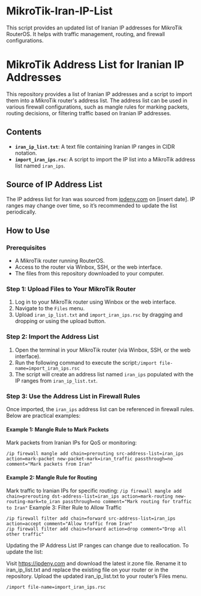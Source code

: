 # MikroTik-Iran-IP-List
This script provides an updated list of Iranian IP addresses for MikroTik RouterOS. It helps with traffic management, routing, and firewall configurations.
# MikroTik Address List for Iranian IP Addresses

This repository provides a list of Iranian IP addresses and a script to import them into a MikroTik router's address list. The address list can be used in various firewall configurations, such as mangle rules for marking packets, routing decisions, or filtering traffic based on Iranian IP addresses.

## Contents
- **`iran_ip_list.txt`**: A text file containing Iranian IP ranges in CIDR notation.
- **`import_iran_ips.rsc`**: A script to import the IP list into a MikroTik address list named `iran_ips`.

## Source of IP Address List
The IP address list for Iran was sourced from [ipdeny.com](http://www.ipdeny.com/ipblocks/data/countries/ir.zone) on [insert date]. IP ranges may change over time, so it’s recommended to update the list periodically.

## How to Use
### Prerequisites
- A MikroTik router running RouterOS.
- Access to the router via Winbox, SSH, or the web interface.
- The files from this repository downloaded to your computer.

### Step 1: Upload Files to Your MikroTik Router
1. Log in to your MikroTik router using Winbox or the web interface.
2. Navigate to the `Files` menu.
3. Upload `iran_ip_list.txt` and `import_iran_ips.rsc` by dragging and dropping or using the upload button.

### Step 2: Import the Address List
1. Open the terminal in your MikroTik router (via Winbox, SSH, or the web interface).
2. Run the following command to execute the script:```
 /import file-name=import_iran_ips.rsc ```
4. The script will create an address list named `iran_ips` populated with the IP ranges from `iran_ip_list.txt`.

### Step 3: Use the Address List in Firewall Rules
Once imported, the `iran_ips` address list can be referenced in firewall rules. Below are practical examples:

#### Example 1: Mangle Rule to Mark Packets
Mark packets from Iranian IPs for QoS or monitoring:
```routeros 
/ip firewall mangle add chain=prerouting src-address-list=iran_ips action=mark-packet new-packet-mark=iran_traffic passthrough=no comment="Mark packets from Iran"
```
#### Example 2: Mangle Rule for Routing 
Mark traffic to Iranian IPs for specific routing:
 ``` /ip firewall mangle add chain=prerouting dst-address-list=iran_ips action=mark-routing new-routing-mark=to_iran passthrough=no comment="Mark routing for traffic to Iran" ```
Example 3: Filter Rule to Allow Traffic
```Allow traffic from Iranian IPs while dropping others:
/ip firewall filter add chain=forward src-address-list=iran_ips action=accept comment="Allow traffic from Iran" 
/ip firewall filter add chain=forward action=drop comment="Drop all other traffic"
```
Updating the IP Address List 
IP ranges can change due to reallocation. To update the list:

Visit  https://ipdeny.com and download the latest ir.zone file.
Rename it to iran_ip_list.txt and replace the existing file on your router or in the repository.
Upload the updated iran_ip_list.txt to your router’s Files menu.
```Re-run the import command: 
/import file-name=import_iran_ips.rsc
```

